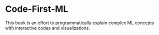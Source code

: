 Code-First-ML
============================

This book is an effort to programmatically explain complex ML concepts with interactive codes and visualizations.
